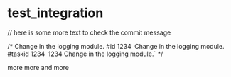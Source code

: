 # test_integration

// here is some more text to check the commit message

/*
Change in the logging module. #id 1234`
`Change in the logging module. #taskid 1234`
`1234 Change in the logging module.`
*/


more more and more
